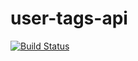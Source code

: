 # user-tags-api

[![Build Status](https://travis-ci.org/robertjamesmiller/user-tags-api.svg?branch=master)](https://travis-ci.org/robertjamesmiller/user-tags-api)
